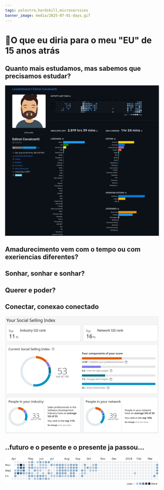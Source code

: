 ```yaml
---
tags: palestra,hardskill,microservices
banner_image: media/2025-07-01-days.gif
---
```


# 🔮O que eu diria para o meu "EU" de 15 anos atrás

## Quanto mais estudamos, mas sabemos que precisamos estudar?
![Wakatime](media/2025-07-01-wakatime.webp)
## Amadurecimento vem com o tempo ou com exeriencias diferentes?
## Sonhar, sonhar e sonhar?
## Querer e poder?
## Conectar, conexao conectado
![Linkedin SSI](media/2025-07-01-ssi.webp)
## ..futuro e o pesente e o presente ja passou...
![Roda do tempo!!!](media/2025-07-01-days.gif)
